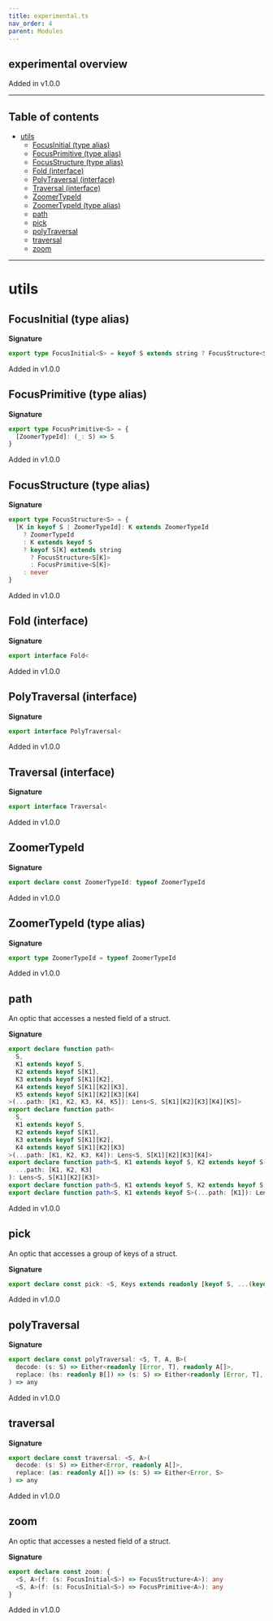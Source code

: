 ```yaml
---
title: experimental.ts
nav_order: 4
parent: Modules
---
```


## experimental overview

Added in v1.0.0

---

<h2 class="text-delta">Table of contents</h2>

- [utils](#utils)
  - [FocusInitial (type alias)](#focusinitial-type-alias)
  - [FocusPrimitive (type alias)](#focusprimitive-type-alias)
  - [FocusStructure (type alias)](#focusstructure-type-alias)
  - [Fold (interface)](#fold-interface)
  - [PolyTraversal (interface)](#polytraversal-interface)
  - [Traversal (interface)](#traversal-interface)
  - [ZoomerTypeId](#zoomertypeid)
  - [ZoomerTypeId (type alias)](#zoomertypeid-type-alias)
  - [path](#path)
  - [pick](#pick)
  - [polyTraversal](#polytraversal)
  - [traversal](#traversal)
  - [zoom](#zoom)

---

# utils

## FocusInitial (type alias)

**Signature**

```ts
export type FocusInitial<S> = keyof S extends string ? FocusStructure<S> : FocusPrimitive<S>
```

Added in v1.0.0

## FocusPrimitive (type alias)

**Signature**

```ts
export type FocusPrimitive<S> = {
  [ZoomerTypeId]: (_: S) => S
}
```

Added in v1.0.0

## FocusStructure (type alias)

**Signature**

```ts
export type FocusStructure<S> = {
  [K in keyof S | ZoomerTypeId]: K extends ZoomerTypeId
    ? ZoomerTypeId
    : K extends keyof S
    ? keyof S[K] extends string
      ? FocusStructure<S[K]>
      : FocusPrimitive<S[K]>
    : never
}
```

Added in v1.0.0

## Fold (interface)

**Signature**

```ts
export interface Fold<
```

Added in v1.0.0

## PolyTraversal (interface)

**Signature**

```ts
export interface PolyTraversal<
```

Added in v1.0.0

## Traversal (interface)

**Signature**

```ts
export interface Traversal<
```

Added in v1.0.0

## ZoomerTypeId

**Signature**

```ts
export declare const ZoomerTypeId: typeof ZoomerTypeId
```

Added in v1.0.0

## ZoomerTypeId (type alias)

**Signature**

```ts
export type ZoomerTypeId = typeof ZoomerTypeId
```

Added in v1.0.0

## path

An optic that accesses a nested field of a struct.

**Signature**

```ts
export declare function path<
  S,
  K1 extends keyof S,
  K2 extends keyof S[K1],
  K3 extends keyof S[K1][K2],
  K4 extends keyof S[K1][K2][K3],
  K5 extends keyof S[K1][K2][K3][K4]
>(...path: [K1, K2, K3, K4, K5]): Lens<S, S[K1][K2][K3][K4][K5]>
export declare function path<
  S,
  K1 extends keyof S,
  K2 extends keyof S[K1],
  K3 extends keyof S[K1][K2],
  K4 extends keyof S[K1][K2][K3]
>(...path: [K1, K2, K3, K4]): Lens<S, S[K1][K2][K3][K4]>
export declare function path<S, K1 extends keyof S, K2 extends keyof S[K1], K3 extends keyof S[K1][K2]>(
  ...path: [K1, K2, K3]
): Lens<S, S[K1][K2][K3]>
export declare function path<S, K1 extends keyof S, K2 extends keyof S[K1]>(...path: [K1, K2]): Lens<S, S[K1][K2]>
export declare function path<S, K1 extends keyof S>(...path: [K1]): Lens<S, S[K1]>
```

Added in v1.0.0

## pick

An optic that accesses a group of keys of a struct.

**Signature**

```ts
export declare const pick: <S, Keys extends readonly [keyof S, ...(keyof S)[]]>(...keys: Keys) => any
```

Added in v1.0.0

## polyTraversal

**Signature**

```ts
export declare const polyTraversal: <S, T, A, B>(
  decode: (s: S) => Either<readonly [Error, T], readonly A[]>,
  replace: (bs: readonly B[]) => (s: S) => Either<readonly [Error, T], T>
) => any
```

Added in v1.0.0

## traversal

**Signature**

```ts
export declare const traversal: <S, A>(
  decode: (s: S) => Either<Error, readonly A[]>,
  replace: (as: readonly A[]) => (s: S) => Either<Error, S>
) => any
```

Added in v1.0.0

## zoom

An optic that accesses a nested field of a struct.

**Signature**

```ts
export declare const zoom: {
  <S, A>(f: (s: FocusInitial<S>) => FocusStructure<A>): any
  <S, A>(f: (s: FocusInitial<S>) => FocusPrimitive<A>): any
}
```

Added in v1.0.0
